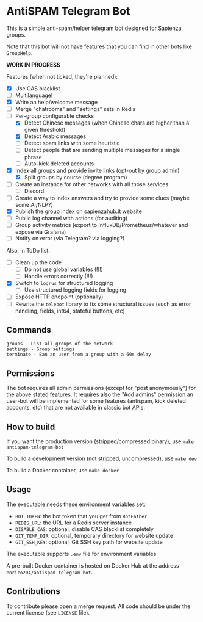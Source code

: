 # AntiSPAM Telegram Bot

This is a simple anti-spam/helper telegram bot designed for Sapienza groups.

Note that this bot will not have features that you can find in other bots like `GroupHelp`.

**WORK IN PROGRESS**

Features (when not ticked, they're planned):

* [X] Use CAS blacklist
* [ ] Multilanguage!
* [X] Write an help/welcome message
* [ ] Merge "chatrooms" and "settings" sets in Redis
* [ ] Per-group configurable checks
    * [x] Detect Chinese messages (when Chinese chars are higher than a given threshold)
    * [X] Detect Arabic messages
    * [ ] Detect spam links with some heuristic
    * [ ] Detect people that are sending multiple messages for a single phrase
    * [ ] Auto-kick deleted accounts
* [x] Index all groups and provide invite links (opt-out by group admin)
    * [X] Split groups by course (degree program)
* [ ] Create an instance for other networks with all those services:
    * [ ] Discord
* [ ] Create a way to index answers and try to provide some clues (maybe some AI/NLP?)
* [X] Publish the group index on sapienzahub.it website
* [ ] Public log channel with actions (for auditing)
* [ ] Group activity metrics (export to InfluxDB/Prometheus/whatever and expose via Grafana)
* [ ] Notify on error (via Telegram? via logging?)

Also, in ToDo list:

* [ ] Clean up the code
    * [ ] Do not use global variables (!!!)
    * [ ] Handle errors correctly (!!!)
* [x] Switch to `logrus` for structured logging
    * [ ] Use structured logging fields for logging
* [ ] Expose HTTP endpoint (optionally)
* [ ] Rewrite the `telebot` library to fix some structural issues (such as error handling, fields, int64, stateful buttons, etc)

## Commands

```
groups - List all groups of the network
settings - Group settings
terminate - Ban an user from a group with a 60s delay
```

## Permissions

The bot requires all admin permissions (except for "post anonymously") for the above stated features.
It requires also the "Add admins" permission an user-bot will be implemented for some features
(antispam, kick deleted accounts, etc) that are not available in classic bot APIs.

## How to build

If you want the production version (stripped/compressed binary), use `make antispam-telegram-bot`

To build a development version (not stripped, uncompressed), use `make dev`

To build a Docker container, use `make docker`

## Usage

The executable needs these environment variables set:

* `BOT_TOKEN`: the bot token that you get from `BotFather`
* `REDIS_URL`: the URL for a Redis server instance
* `DISABLE_CAS`: optional, disable CAS blacklist completely
* `GIT_TEMP_DIR`: optional, temporary directory for website update
* `GIT_SSH_KEY`: optional, Git SSH key path for website update

The executable supports `.env` file for environment variables.

A pre-built Docker container is hosted on Docker Hub at the address `enrico204/antispam-telegram-bot`.

## Contributions

To contribute please open a merge request. All code should be under the current license
(see `LICENSE` file).